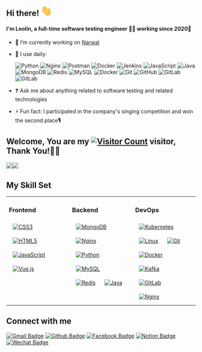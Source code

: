 <link rel="stylesheet" type="text/css" href="./beautiful.css">
 
## <div align="left">Hi there! <img src="https://raw.githubusercontent.com/Linlei-dev/Linlei-dev/master/wave.gif" width="30"></div>  

#### I'm Leolin, a full-time software testing engineer 👨‍💻 working since 2020🚀
  
- 🔭 I’m currently working on [Narwal](https://cn.narwal.com/about-us)  

- 🚀 I use daily:  

  ![Python](https://img.shields.io/badge/-Python-black?style=flat-square&logo=Python)
  ![Nginx](https://img.shields.io/badge/-Nginx-F6C915?style=flat-square&logo=nginx&logoColor=029137)
  ![Postman](https://img.shields.io/badge/-Postman-7A1FA2?style=flat-square&logo=postman&logoColor=FC8019)
  ![Docker](https://img.shields.io/badge/docker-20232A?style=flat-square&logo=docker&logoColor=61DAFB)
  ![Jenkins](https://img.shields.io/badge/-Jenkins-F6C915?style=flat-square&logo=jenkins&logoColor=F16061)
  ![JavaScript](https://img.shields.io/badge/-JavaScript-black?style=flat-square&logo=javascript)
  ![Java](https://img.shields.io/badge/-java-E34A86?style=flat-square&logo=java)
  ![MongoDB](https://img.shields.io/badge/-MongoDB-black?style=flat-square&logo=mongodb)
  ![Redis](https://img.shields.io/badge/-Redis-black?style=flat-square&logo=Redis)
  ![MySQL](https://img.shields.io/badge/-MySQL-black?style=flat-square&logo=mysql)
  ![Docker](https://img.shields.io/badge/-Docker-black?style=flat-square&logo=docker)
  ![Git](https://img.shields.io/badge/-Git-black?style=flat-square&logo=git)
  ![GitHub](https://img.shields.io/badge/-GitHub-181717?style=flat-square&logo=github)
  ![GitLab](https://img.shields.io/badge/-GitLab-FCA121?style=flat-square&logo=gitlab)
  ![GitLab](https://img.shields.io/badge/Vercel-000000?style=flat-square&logo=vercel&logoColor=white)

- ❓ Ask me about anything related to software testing and related technologies  

- ⚡ Fun fact: I participated in the company's singing competition and won the second place🎙️  


## Welcome, You are my [![Visitor Count](https://profile-counter.glitch.me/Linlei-dev/count.svg)](https://leolin66.top/) visitor, Thank You!🎉🎉

<!-- [![Top Langs](https://github-readme-stats.vercel.app/api/top-langs/?username=Linlei-dev&theme=flag-india)](https://github.com/Linlei-dev/github-readme-stats) -->

[<span><img src="https://github-readme-stats.vercel.app/api/top-langs/?username=Linlei-dev&layout=compact" height=145/></span><span><img src="https://github-readme-stats.vercel.app/api?username=Linlei-dev&count_private=true&show_icons=true" height=145/></span>](https://leolin66.top/)

<!--
<table border="0">
<tr>
<td valign="top">
<img src="https://github-readme-stats.vercel.app/api/top-langs/?username=Linlei-dev&layout=compact" alt="Top Langs" height="160" />
</td>
<td valign="top">
<img src="https://github-readme-stats.vercel.app/api?username=Linlei-dev&show_icons=true" alt="Linlei-dev's GitHub stats" height="160" />
</td>
</tr>
</table>
-->

<!--
![Top Langs](https://github-readme-stats.vercel.app/api/top-langs/?username=Linlei-dev&layout=compact)
![Linlei-dev's GitHub stats](https://github-readme-stats.vercel.app/api?username=Linlei-dev&show_icons=true)
-->


## My Skill Set  
<table><tr><td valign="top" width="33%">



### Frontend  
<div align="left">  
<a href="https://www.w3schools.com/css/" target="_blank"><img style="margin: 10px" src="https://profilinator.rishav.dev/skills-assets/css3-original-wordmark.svg" alt="CSS3" height="50" /></a>  
<a href="https://en.wikipedia.org/wiki/HTML5" target="_blank"><img style="margin: 10px" src="https://profilinator.rishav.dev/skills-assets/html5-original-wordmark.svg" alt="HTML5" height="50" /></a>  
<a href="https://www.javascript.com/" target="_blank"><img style="margin: 10px" src="https://profilinator.rishav.dev/skills-assets/javascript-original.svg" alt="JavaScript" height="50" /></a>  
<a href="https://vuejs.org/" target="_blank"><img style="margin: 10px" src="https://profilinator.rishav.dev/skills-assets/vuejs-original-wordmark.svg" alt="Vue.js" height="50" /></a>  
</div>

</td><td valign="top" width="33%">



### Backend  
<div align="left">  
<a href="https://www.mongodb.com/" target="_blank"><img style="margin: 10px" src="https://profilinator.rishav.dev/skills-assets/mongodb-original-wordmark.svg" alt="MongoDB" height="50" /></a>  
<a href="https://www.nginx.com/" target="_blank"><img style="margin: 10px" src="https://profilinator.rishav.dev/skills-assets/nginx-original.svg" alt="Nginx" height="50" /></a>  
<a href="https://www.python.org/" target="_blank"><img style="margin: 10px" src="https://profilinator.rishav.dev/skills-assets/python-original.svg" alt="Python" height="50" /></a>
<a href="https://www.mysql.com/" target="_blank"><img style="margin: 10px" src="https://profilinator.rishav.dev/skills-assets/mysql-original-wordmark.svg" alt="MySQL" height="50" /></a>  
<a href="https://redis.io/" target="_blank"><img style="margin: 10px" src="https://profilinator.rishav.dev/skills-assets/redis-original-wordmark.svg" alt="Redis" height="50" /></a>  
<a href="https://www.java.com/" target="_blank"><img style="margin: 10px" src="https://profilinator.rishav.dev/skills-assets/java-original-wordmark.svg" alt="Java" height="50" /></a>  
</div>

</td><td valign="top" width="33%">



### DevOps  
<div align="left">  
<a href="https://kubernetes.io/" target="_blank"><img style="margin: 10px" src="https://profilinator.rishav.dev/skills-assets/kubernetes-icon.svg" alt="Kubernetes" height="50" /></a>  
<a href="https://www.linux.org/" target="_blank"><img style="margin: 10px" src="https://profilinator.rishav.dev/skills-assets/linux-original.svg" alt="Linux" height="50" /></a>  
<a href="https://github.com/" target="_blank"><img style="margin: 10px" src="https://profilinator.rishav.dev/skills-assets/git-scm-icon.svg" alt="Git" height="50" /></a>
<a href="https://www.docker.com/" target="_blank"><img style="margin: 10px" src="https://profilinator.rishav.dev/skills-assets/docker-original-wordmark.svg" alt="Docker" height="50" /></a>  
<a href="https://kafka.apache.org/" target="_blank"><img style="margin: 10px" src="https://profilinator.rishav.dev/skills-assets/apache_kafka-icon.svg" alt="Kafka" height="50" /></a>  
<a href="https://about.gitlab.com/" target="_blank"><img style="margin: 10px" src="https://profilinator.rishav.dev/skills-assets/gitlab.svg" alt="GitLab" height="50" /></a>  
<a href="https://www.nginx.com/" target="_blank"><img style="margin: 10px" src="https://profilinator.rishav.dev/skills-assets/nginx-original.svg" alt="Nginx" height="50" /></a>  
</div>
</td></tr></table>  

## Connect with me  
[![Gmail Badge](https://img.shields.io/badge/-6leolin6@gmail.com-c14438?style=for-the-badge&logo=Gmail&logoColor=white&link=mailto:6leolin6@gmail.com)](mailto:6leolin6@gmail.com)
[![Github Badge](https://img.shields.io/badge/-@stone3-181717?style=for-the-badge&logo=GitHub&logoColor=white)](https://github.com/Linlei-dev)
[![Facebook Badge](https://img.shields.io/badge/Facebook-1877F2?style=for-the-badge&logo=facebook&logoColor=white)](https://www.facebook.com/share/aenvYgmRyzSwKRJD/?mibextid=LQQJ4d)
[![Notion Badge](https://img.shields.io/badge/Leo's_Blog-000000?style=for-the-badge&logo=notion&logoColor=white)](https://leolin66.top)
[![Wechat Badge](https://img.shields.io/badge/WeChat-07C160?style=for-the-badge&logo=wechat&logoColor=white)](https://github.com/Linlei-dev/Linlei-dev/blob/main/MyWechatQRCode.JPG)